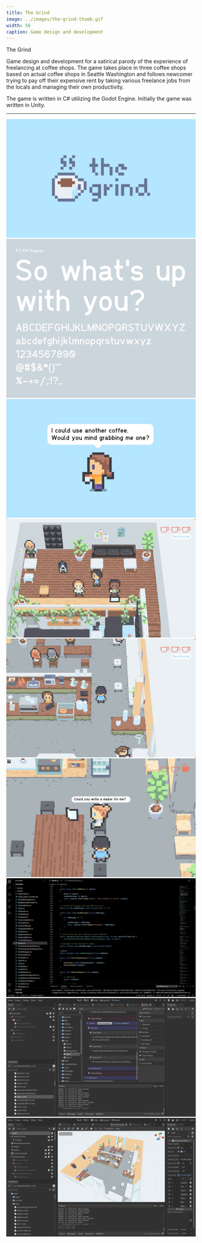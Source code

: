 ```yaml
---
title: The Grind
image: ../images/the-grind-thumb.gif
width: 56
caption: Game design and development
---
```


The Grind

Game design and development for a satirical parody of the experience of freelancing at coffee shops. The game takes place in three coffee shops based on actual coffee shops in Seattle Washington and follows newcomer trying to pay off their expensive rent by taking various freelance jobs from the locals and managing their own productivity.

The game is written in C# utilizing the Godot Engine. Initially the game was written in Unity.

***

![](../images/the-grind-title.jpg)
![](../images/the-grind-font.jpg)
![](../images/the-grind-dialogue.jpg)
![](../images/the-grind-screenshot-1.jpg)
![](../images/the-grind-screenshot-2.jpg)
![](../images/the-grind-screenshot-3.jpg)
![](../images/the-grind-dev-screenshot-1.jpg)
![](../images/the-grind-dev-screenshot-2.jpg)
![](../images/the-grind-dev-screenshot-3.jpg)